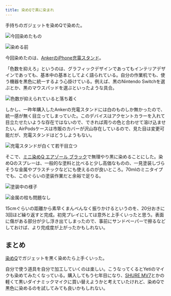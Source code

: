 ```yaml
---
title: 染めQで黒に染まれ
---
```

手持ちのガジェットを染めQで染めた。

![](https://lh4.googleusercontent.com/suAu0qwg6Z8t39_FnQw7lx1GjhkfO3fgZO2PPn1IG2Vt8lpkCYw8V-iRRoo2UglXocO6k0JOrCnsQxTOTDDKXkr3DG7EXQtsDh0Ws-4DlwCdbKUYcYLX9mCV7bla9aQ8-XAYT8VdQqHcOkN1QnwyAnUSCRkL9jbcyUotAstsefcjVBXeI1KtRR1i "今回染めたもの")

![](https://lh6.googleusercontent.com/RPekN2mkbt-3q4ReHPVBay52yDHKbYDJ84ibspESMXHG7Tg9DuM3RxI2QLU9c4fZF01jqvmbYAbmNoiKPru5nLdmAfDtfdrnuy44AamYAgPoUetsQOZ83ZDiQPsBoByLe_VXROtZIWKe2b3X4DZHo3anBrsjywi62o-2VfKWM-TFwUqppZbAkabz "染める前")

今回染めたのは、[AnkerのiPhone充電スタンド](https://r7kamura.com/articles/2021-09-06-anker-iphone-stand)。

「色数を抑えろ」というのは、グラフィックデザインであってもインテリアデザインであっても、基本中の基本としてよく語られている。自分の作業机でも、使う機器を黒色に統一するよう心掛けている。例えば、黒のNintendo Switchを選ぶとか、黒のマウスパッドを選ぶといったような具合。

![](https://lh6.googleusercontent.com/AonJaOPrgrOniJZ-Vz0XJ6QlHXAfD-hyDON3FDg6SJAtpdXSyXLEOmY2JHO0g6nWAwvQOzdZscfwiDyF11qanRlhNMv6-T7T45KTSf7EjVPxZg0rH77HE6Ur527Zkad3Cn6Xn7An4EympPlpCSTR6pcqlpeHtVQUnhBr56P8aorVmCpMjOP1RfAj "色数が抑えられていると落ち着く")

しかし、一昨年購入したAnkerの充電スタンドには白のものしか無かったので、統一感が無く目立ってしまっていた。このデバイスはアクセントカラーを入れて目立たせたいような存在ではないので、できれば周りの色と合わせて溶け込ませたい。AirPodsケースは市販のカバーが沢山存在しているので、見た目は変更可能だが、充電スタンドはどうしようもない。

![](https://lh3.googleusercontent.com/SWeeGTC420k_vuEWBlIjAXHh6_YPGe5PUDAhX3p2SkM3-DDjgFU81M2jP_Lqi7FZgfMvDtmVx8TEUX4LyhtgmVznMRwWFOUQz2ynurkB_oLPZlKA7EERH7_1Fc2p2tH5b2fIQq1GDyQ8jlPPt0-LRevdlYm1EfZNUkY78TnDVK8sAl8GCiVUNEH- "充電スタンドが白くて若干目立つ")

そこで、[ミニ染めQ エアゾール ブラック](https://www.amazon.co.jp/dp/B003QMFUKO)で無理やり黒に染めることにした。染めQのスプレーは、一般的な塗料と比べると少し高価なものの、一見塗装しづらそうな金属やプラスチックなどにも使えるのが良いところ。70mlのミニタイプでも、このぐらいの塗装作業だと余裕で足りる。

![](https://lh4.googleusercontent.com/a0HFD7ZaUz7uVN6mjcY5CdaQr_JkfBMz55MFeQcmgBHyuO9i78FNjb7VRlsnWq2HFN72vF_fn-_pptCofPMyY2LhpWbgajzx_oWdT4HBK6WfzZ7h9Kl_vPGO-dzrMIexIPy0OxmOVFdx5qRlCweOyvviAuXf6etJRYrG9hik20CuMjTYN_msXH5i "塗装中の様子")

![](https://lh4.googleusercontent.com/X7KZ7mLaNAoAfQHX4HnhtFp2-6DyGR3S1Sks74wQJ3TwJndtdQNXmjqIko1QDENU-i-1vQddBIoFG5u3TYbY46KfiPbmMz64Ps2MvbiuxUAINRiRzPkGXu-xOW-MAwHuFsDqyufeeKIk0tmNFmB3GKv4Eg4VF8BlbeDrD1NRbF5aUncuPPySVMvN "金属の柱も問題なし")

15cmぐらいの距離から素早くまんべんなく振りかけるというのを、20分おきに3回ほど繰り返すと完成。初見プレイにしては意外と上手くいったと思う。表面に傷がある部分が少し浮き出てしまったので、事前にサンドペーパーで擦るなどしておけば、より完成度が上がったかもしれない。

まとめ
---

[染めQ](https://www.amazon.co.jp/dp/B003QMFUKO)でガジェットを黒く染めたら上手くいった。

自分で使う道具を自分で加工していくのは楽しい。こうなってくるとYetiのマイクも染めてみたくなっている。購入してもう七年目になり、[SHURE MV7](https://www.amazon.co.jp/dp/B08KY7G1GV)とかの軽くて黒いダイナミックマイクに買い替えようかと考えていたけれど、染めQで黒色に染めるのを試してみても良いかもしれない。
